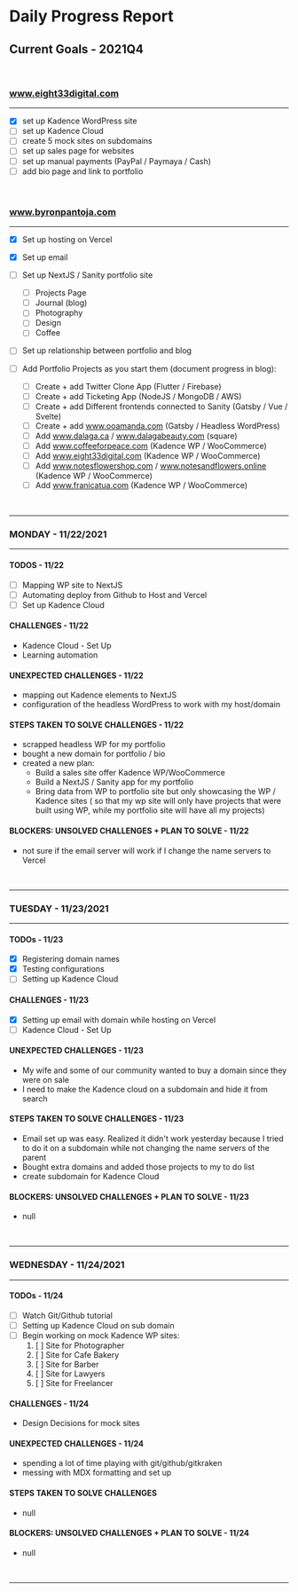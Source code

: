 # Daily Progress Report

## Current Goals - 2021Q4

&nbsp;

### www.eight33digital.com

---

- [x] set up Kadence WordPress site
- [ ] set up Kadence Cloud
- [ ] create 5 mock sites on subdomains
- [ ] set up sales page for websites
- [ ] set up manual payments (PayPal / Paymaya / Cash)
- [ ] add bio page and link to portfolio

&nbsp;

### www.byronpantoja.com

---

- [x] Set up hosting on Vercel
- [x] Set up email
- [ ] Set up NextJS / Sanity portfolio site
  - [ ] Projects Page
  - [ ] Journal (blog)
  - [ ] Photography
  - [ ] Design
  - [ ] Coffee
- [ ] Set up relationship between portfolio and blog
- [ ] Add Portfolio Projects as you start them (document progress in blog):
      &nbsp;

  - [ ] Create + add Twitter Clone App (Flutter / Firebase)
  - [ ] Create + add Ticketing App (NodeJS / MongoDB / AWS)
  - [ ] Create + add Different frontends connected to Sanity (Gatsby / Vue / Svelte)
  - [ ] Create + add www.ooamanda.com (Gatsby / Headless WordPress)
  - [ ] Add www.dalaga.ca / www.dalagabeauty.com (square)
  - [ ] Add www.coffeeforpeace.com (Kadence WP / WooCommerce)
  - [ ] Add www.eight33digital.com (Kadence WP / WooCommerce)
  - [ ] Add www.notesflowershop.com / www.notesandflowers.online (Kadence WP / WooCommerce)
  - [ ] Add www.franicatua.com (Kadence WP / WooCommerce)

&nbsp;

---

### MONDAY - 11/22/2021

---

#### TODOS - 11/22

- [ ] Mapping WP site to NextJS
- [ ] Automating deploy from Github to Host and Vercel
- [ ] Set up Kadence Cloud

#### CHALLENGES - 11/22

- Kadence Cloud - Set Up
- Learning automation

#### UNEXPECTED CHALLENGES - 11/22

- mapping out Kadence elements to NextJS
- configuration of the headless WordPress to work with my host/domain

#### STEPS TAKEN TO SOLVE CHALLENGES - 11/22

- scrapped headless WP for my portfolio
- bought a new domain for portfolio / bio
- created a new plan:
  - Build a sales site offer Kadence WP/WooCommerce
  - Build a NextJS / Sanity app for my portfolio
  - Bring data from WP to portfolio site but only showcasing the WP / Kadence sites ( so that my wp site will only have projects that were built using WP, while my portfolio site will have all my projects)

#### BLOCKERS: UNSOLVED CHALLENGES + PLAN TO SOLVE - 11/22

- not sure if the email server will work if I change the name servers to Vercel

&nbsp;

---

### TUESDAY - 11/23/2021

---

#### TODOs - 11/23

- [x] Registering domain names
- [x] Testing configurations
- [ ] Setting up Kadence Cloud

#### CHALLENGES - 11/23

- [x] Setting up email with domain while hosting on Vercel
- [ ] Kadence Cloud - Set Up

#### UNEXPECTED CHALLENGES - 11/23

- My wife and some of our community wanted to buy a domain since they were on sale
- I need to make the Kadence cloud on a subdomain and hide it from search

#### STEPS TAKEN TO SOLVE CHALLENGES - 11/23

- Email set up was easy. Realized it didn't work yesterday because I tried to do it on a subdomain while not changing the name servers of the parent
- Bought extra domains and added those projects to my to do list
- create subdomain for Kadence Cloud

#### BLOCKERS: UNSOLVED CHALLENGES + PLAN TO SOLVE - 11/23

- null

&nbsp;

---

### WEDNESDAY - 11/24/2021

---

#### TODOs - 11/24

- [ ] Watch Git/Github tutorial
- [ ] Setting up Kadence Cloud on sub domain
- [ ] Begin working on mock Kadence WP sites:
  1. [ ] Site for Photographer
  2. [ ] Site for Cafe Bakery
  3. [ ] Site for Barber
  4. [ ] Site for Lawyers
  5. [ ] Site for Freelancer

#### CHALLENGES - 11/24

- Design Decisions for mock sites

#### UNEXPECTED CHALLENGES - 11/24

- spending a lot of time playing with git/github/gitkraken
- messing with MDX formatting and set up

#### STEPS TAKEN TO SOLVE CHALLENGES

- null

#### BLOCKERS: UNSOLVED CHALLENGES + PLAN TO SOLVE - 11/24

- null

&nbsp;

---
